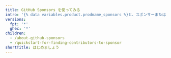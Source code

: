 ```yaml
---
title: GitHub Sponsors を使ってみる
intro: '{% data variables.product.prodname_sponsors %}と、スポンサーまたはオープンソースコントリビューターとしての参加のしかたについて学びます。'
versions:
  fpt: '*'
  ghec: '*'
children:
  - /about-github-sponsors
  - /quickstart-for-finding-contributors-to-sponsor
shortTitle: はじめましょう
---
```


